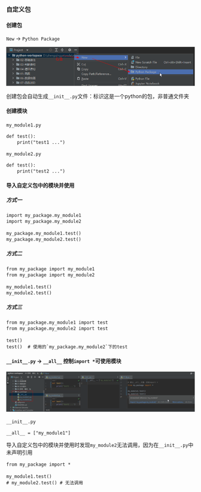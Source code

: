 ### 自定义包

#### 创建包

`New` -> `Python Package`

![pycharm-new-python-package.png](images/pycharm-new-python-package.png)

创建包会自动生成`__init__.py`文件：标识这是一个python的包，非普通文件夹

#### 创建模块

`my_module1.py`

```
def test():
    print("test1 ...")
```

`my_module2.py`

```
def test():
    print("test2 ...")
```

#### 导入自定义包中的模块并使用

##### 方式一

```
import my_package.my_module1
import my_package.my_module2

my_package.my_module1.test()
my_package.my_module2.test()
```

##### 方式二

```
from my_package import my_module1
from my_package import my_module2

my_module1.test()
my_module2.test()
```

##### 方式三

```
from my_package.my_module1 import test
from my_package.my_module2 import test

test()
test()  # 使用的`my_package.my_module2`下的test
```

#### `__init__.py` -> `__all__` 控制`import *`可使用模块

![python-package-custom.png](images/python-package-custom.png)

`__init__.py`

```
__all__ = ["my_module1"]
```

导入自定义包中的模块并使用时发现`my_module2`无法调用，因为在`__init__.py`中未声明引用

```
from my_package import *

my_module1.test()
# my_module2.test() # 无法调用
```
